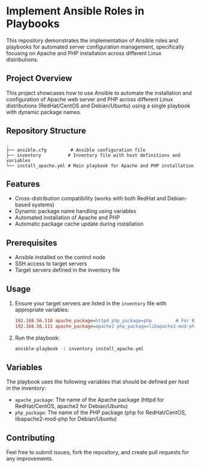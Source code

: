 # Implement Ansible Roles in Playbooks

This repository demonstrates the implementation of Ansible roles and playbooks for automated server configuration management, specifically focusing on Apache and PHP installation across different Linux distributions.

## Project Overview

This project showcases how to use Ansible to automate the installation and configuration of Apache web server and PHP across different Linux distributions (RedHat/CentOS and Debian/Ubuntu) using a single playbook with dynamic package names.

## Repository Structure

```
.
├── ansible.cfg         # Ansible configuration file
├── inventory          # Inventory file with host definitions and variables
└── install_apache.yml # Main playbook for Apache and PHP installation
```

## Features

- Cross-distribution compatibility (works with both RedHat and Debian-based systems)
- Dynamic package name handling using variables
- Automated installation of Apache and PHP
- Automatic package cache update during installation

## Prerequisites

- Ansible installed on the control node
- SSH access to target servers
- Target servers defined in the inventory file

## Usage

1. Ensure your target servers are listed in the `inventory` file with appropriate variables:
   ```ini
   192.168.56.110 apache_package=httpd php_package=php         # For RedHat/CentOS
   192.168.56.111 apache_package=apache2 php_package=libapache2-mod-php  # For Debian/Ubuntu
   ```

2. Run the playbook:
   ```bash
   ansible-playbook -i inventory install_apache.yml
   ```

## Variables

The playbook uses the following variables that should be defined per host in the inventory:

- `apache_package`: The name of the Apache package (httpd for RedHat/CentOS, apache2 for Debian/Ubuntu)
- `php_package`: The name of the PHP package (php for RedHat/CentOS, libapache2-mod-php for Debian/Ubuntu)

## Contributing

Feel free to submit issues, fork the repository, and create pull requests for any improvements.


